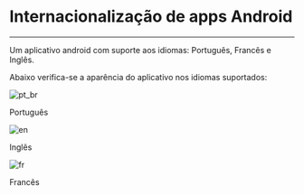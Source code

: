 # Internacionalização de apps Android
***
Um aplicativo android com suporte aos idiomas: Português, Francês e Inglês.

Abaixo verifica-se a aparência do aplicativo nos idiomas suportados:

![pt_br](https://user-images.githubusercontent.com/4789730/205035991-1ebae5bc-cef0-484d-b2f9-d12ee41b4050.png)

Português


![en](https://user-images.githubusercontent.com/4789730/205036006-63a3097a-e21d-4088-a526-2da274842b77.png)

Inglês


![fr](https://user-images.githubusercontent.com/4789730/205036022-60174686-9917-4797-81b9-d46ba3bc429f.png)

Francês
